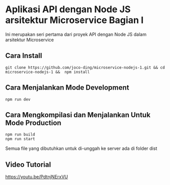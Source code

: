 # Aplikasi API dengan Node JS arsitektur Microservice Bagian I

Ini merupakan seri pertama dari proyek API dengan Node JS dalam arsitektur Microservice

## Cara Install

    git clone https://github.com/joco-ding/microservice-nodejs-1.git && cd microservice-nodejs-1 &&  npm install

## Cara Menjalankan Mode Development

    npm run dev

## Cara Mengkompilasi dan Menjalankan Untuk Mode Production

    npm run build
    npm run start

Semua file yang dibutuhkan untuk di-unggah ke server ada di folder dist

## Video Tutorial

https://youtu.be/PdtnjNErxVU
